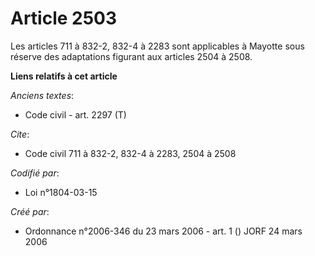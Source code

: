 # Article 2503

Les articles 711 à 832-2, 832-4 à 2283 sont applicables à Mayotte sous réserve des adaptations figurant aux articles 2504 à
2508.

**Liens relatifs à cet article**

_Anciens textes_:

  - Code civil - art. 2297 (T)

_Cite_:

  - Code civil 711 à 832-2, 832-4 à 2283, 2504 à 2508

_Codifié par_:

  - Loi n°1804-03-15

_Créé par_:

  - Ordonnance n°2006-346 du 23 mars 2006 - art. 1 () JORF 24 mars 2006
